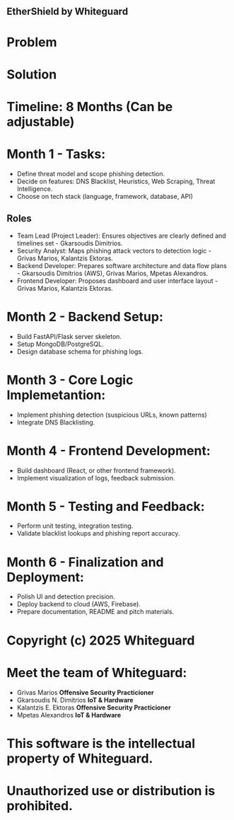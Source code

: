 ## EtherShield by Whiteguard

# Problem


# Solution

# Timeline: 8 Months (Can be adjustable)
# Month 1 - Tasks:
- Define threat model and scope phishing detection.
- Decide on features: DNS Blacklist, Heuristics, Web Scraping, Threat Intelligence.
- Choose on tech stack (language, framework, database, API)

## Roles
- Team Lead (Project Leader): Ensures objectives are clearly defined and timelines set - Gkarsoudis Dimitrios.
- Security Analyst: Maps phishing attack vectors to detection logic - Grivas Marios, Kalantzis Ektoras.
- Backend Developer: Prepares software architecture and data flow plans - Gkarsoudis Dimitrios (AWS), Grivas Marios, Mpetas Alexandros.
- Frontend Developer: Proposes dashboard and user interface layout - Grivas Marios, Kalantzis Ektoras.

# Month 2 - Backend Setup:
- Build FastAPI/Flask server skeleton.
- Setup MongoDB/PostgreSQL.
- Design database schema for phishing logs.

# Month 3 - Core Logic Implemetantion:
- Implement phishing detection (suspicious URLs, known patterns)
- Integrate DNS Blacklisting.

# Month 4 - Frontend Development: 
- Build dashboard (React, or other frontend framework).
- Implement visualization of logs, feedback submission.

# Month 5 - Testing and Feedback:
- Perform unit testing, integration testing.
- Validate blacklist lookups and phishing report accuracy.

# Month 6 - Finalization and Deployment:
- Polish UI and detection precision.
- Deploy backend to cloud (AWS, Firebase).
- Prepare documentation, README and pitch materials.

# Copyright (c) 2025 Whiteguard 
# Meet the team of Whiteguard:
- Grivas Marios **Offensive Security Practicioner**
- Gkarsoudis N. Dimitrios **IoT & Hardware**
- Kalantzis E. Ektoras **Offensive Security Practicioner**
- Mpetas Alexandros **IoT & Hardware**
# This software is the intellectual property of Whiteguard.
# Unauthorized use or distribution is prohibited.
